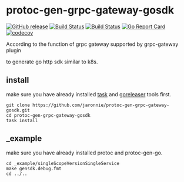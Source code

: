 # protoc-gen-grpc-gateway-gosdk

[![GitHub release](https://img.shields.io/github/release/jaronnie/protoc-gen-grpc-gateway-gosdk.svg?style=flat-square)](https://github.com/jaronnie/protoc-gen-grpc-gateway-gosdk/releases/latest)
[![Build Status](https://img.shields.io/github/actions/workflow/status/jaronnie/protoc-gen-grpc-gateway-gosdk/ci.yaml?branch=main&label=protoc-gen-grpc-gateway-gosdk-golint&logo=github&style=flat-square)](https://github.com/jaronnie/protoc-gen-grpc-gateway-gosdk/actions?query=workflow%3Aprotoc-gen-grpc-gateway-gosdk-golint)
[![Build Status](https://img.shields.io/github/actions/workflow/status/jaronnie/protoc-gen-grpc-gateway-gosdk/ci.yaml?branch=main&label=goreleaser-protoc-gen-grpc-gateway-gosdk&logo=github&style=flat-square)](https://github.com/jaronnie/protoc-gen-grpc-gateway-gosdk/actions?query=workflow%3Agoreleaser-protoc-gen-grpc-gateway-gosdk)
[![Go Report Card](https://goreportcard.com/badge/github.com/jaronnie/protoc-gen-grpc-gateway-gosdk?style=flat-square)](https://goreportcard.com/report/github.com/jaronnie/protoc-gen-grpc-gateway-gosdk)
[![codecov](https://img.shields.io/codecov/c/github/jaronnie/protoc-gen-grpc-gateway-gosdk?logo=codecov&style=flat-square)](https://codecov.io/gh/jaronnie/protoc-gen-grpc-gateway-gosdk)

According to the function of grpc gateway supported by grpc-gateway plugin

to generate go http sdk similar to k8s.

## install

make sure you have already installed [task](https://github.com/go-task/task) and [goreleaser](https://github.com/goreleaser/goreleaser) tools first.

```shell
git clone https://github.com/jaronnie/protoc-gen-grpc-gateway-gosdk.git
cd protoc-gen-grpc-gateway-gosdk
task install
```

## _example

make sure you have already installed protoc and protoc-gen-go.

```shell
cd _example/singleScopeVersionSingleService
make gensdk.debug.fmt
cd ../..
```
